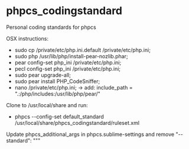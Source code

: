 phpcs_codingstandard
====================

Personal coding standards for phpcs

OSX instructions:
* sudo cp /private/etc/php.ini.default /private/etc/php.ini;
* sudo php /usr/lib/php/install-pear-nozlib.phar;
* pear config-set php_ini /private/etc/php.ini;
* pecl config-set php_ini /private/etc/php.ini;
* sudo pear upgrade-all;
* sudo pear install PHP_CodeSniffer;
* nano /private/etc/php.ini; -> add: include_path = ".:/php/includes:/usr/lib/php/pear/"

Clone to /usr/local/share and run:
* phpcs --config-set default_standard /usr/local/share/phpcs_codingstandard/ruleset.xml

Update phpcs_additional_args in phpcs.sublime-settings and remove "--standard": """
